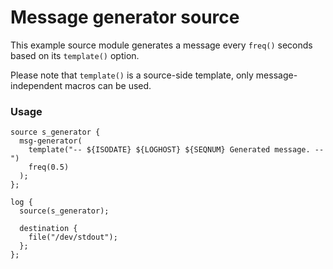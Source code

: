 # Message generator source

This example source module generates a message every `freq()` seconds based on its `template()` option.

Please note that `template()` is a source-side template, only message-independent macros can be used.

### Usage

```
source s_generator {
  msg-generator(
    template("-- ${ISODATE} ${LOGHOST} ${SEQNUM} Generated message. --")
    freq(0.5)
  );
};

log {
  source(s_generator);

  destination {
    file("/dev/stdout");
  };
};
```

